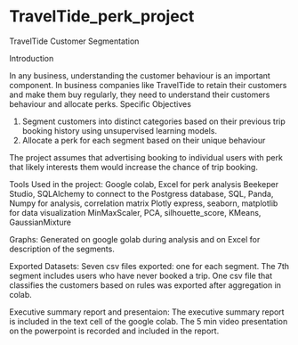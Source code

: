 # TravelTide_perk_project

TravelTide Customer Segmentation

Introduction

In any business, understanding the customer behaviour is an important component. In business companies like TravelTide to retain their customers and make them buy regularly, they need to understand their customers behaviour and allocate perks.
Specific Objectives

1. Segment customers into distinct categories based on their previous trip booking history using unsupervised learning models.
1. Allocate a perk for each segment based on their unique behaviour

The project assumes that advertising booking to individual users with perk that likely interests them would increase the chance of trip booking.


Tools Used in the project:
Google colab, Excel for perk analysis
Beekeper Studio,
SQLAlchemy to connect to the Postgress database,
SQL, Panda, Numpy for analysis,
correlation matrix
Plotly express, seaborn, matplotlib for data visualization
MinMaxScaler, PCA, silhouette_score, KMeans, GaussianMixture

Graphs:
Generated on google golab during analysis and on Excel for description of the segments.

Exported Datasets:
Seven csv files exported: one for each segment. The 7th segment includes users who have never booked a trip.
One csv file that classifies the customers based on rules was exported after aggregation in colab.

Executive summary report and presentaion:
The executive summary report is included in the text cell of the google colab. The 5 min video presentation on the powerpoint is recorded and included in the report.





